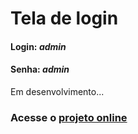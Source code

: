# Tela de login

#### **Login:** *admin*

#### **Senha:** *admin*

Em desenvolvimento...

### Acesse o [projeto online](https://andypeas.github.io/Login/)
